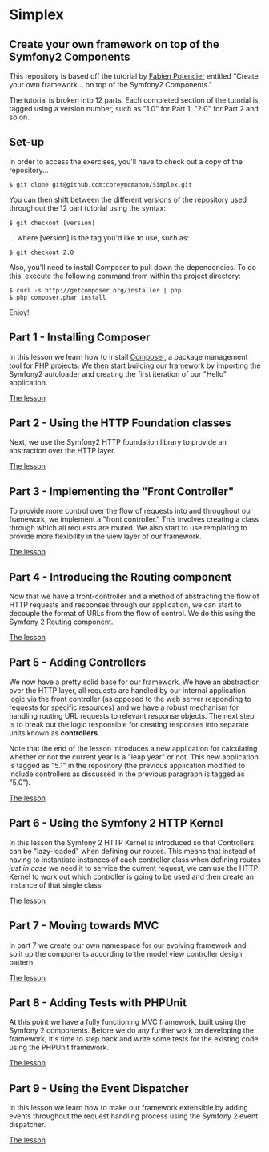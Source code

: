 # Simplex
## Create your own framework on top of the Symfony2 Components
This repository is based off the tutorial by [Fabien Potencier](https://github.com/fabpot) entitled "Create your own framework... on top of the Symfony2 Components."

The tutorial is broken into 12 parts. Each completed section of the tutorial is tagged using a version number, such as "1.0" for Part 1, "2.0" for Part 2 and so on.

## Set-up
In order to access the exercises, you'll have to check out a copy of the repository...

````
$ git clone git@github.com:coreymcmahon/Simplex.git
````

You can then shift between the different versions of the repository used throughout the 12 part tutorial using the syntax:

````
$ git checkout [version]
````

... where [version] is the tag you'd like to use, such as:

````
$ git checkout 2.0
````

Also, you'll need to install Composer to pull down the dependencies. To do this, execute the following command from within the project directory:

````
$ curl -s http://getcomposer.org/installer | php
$ php composer.phar install
````

Enjoy!


## Part 1 - Installing Composer
In this lesson we learn how to install [Composer](http://getcomposer.org/), a package management tool for PHP projects. We then start building our framework by importing the Symfony2 autoloader and creating the first iteration of our "Hello" application.

[The lesson](http://fabien.potencier.org/article/50/create-your-own-framework-on-top-of-the-symfony2-components-part-1)


## Part 2 - Using the HTTP Foundation classes
Next, we use the Symfony2 HTTP foundation library to provide an abstraction over the HTTP layer.

[The lesson](http://fabien.potencier.org/article/51/create-your-own-framework-on-top-of-the-symfony2-components-part-2)


## Part 3 - Implementing the "Front Controller"
To provide more control over the flow of requests into and throughout our framework, we implement a "front controller." This involves creating a class through which all requests are routed. We also start to use templating to provide more flexibility in the view layer of our framework.

[The lesson](http://fabien.potencier.org/article/52/create-your-own-framework-on-top-of-the-symfony2-components-part-3)


## Part 4 - Introducing the Routing component
Now that we have a front-controller and a method of abstracting the flow of HTTP requests and responses through our application, we can start to decouple the format of URLs from the flow of control. We do this using the Symfony 2 Routing component.

[The lesson](http://fabien.potencier.org/article/53/create-your-own-framework-on-top-of-the-symfony2-components-part-4)


## Part 5 - Adding Controllers
We now have a pretty solid base for our framework. We have an abstraction over the HTTP layer, all requests are handled by our internal application logic via the front controller (as opposed to the web server responding to requests for specific resources) and we have a robust mechanism for handling routing URL requests to relevant response objects. The next step is to break out the logic responsible for creating responses into separate units known as **controllers**. 

Note that the end of the lesson introduces a new application for calculating whether or not the current year is a "leap year" or not. This new application is tagged as "5.1" in the repository (the previous application modified to include controllers as discussed in the previous paragraph is tagged as "5.0").

[The lesson](http://fabien.potencier.org/article/54/create-your-own-framework-on-top-of-the-symfony2-components-part-5)


## Part 6 - Using the Symfony 2 HTTP Kernel
In this lesson the Symfony 2 HTTP Kernel is introduced so that Controllers can be "lazy-loaded" when defining our routes. This means that instead of having to instantiate instances of each controller class when defining routes _just in case_ we need it to service the current request, we can use the HTTP Kernel to work out which controller is going to be used and then create an instance of that single class.

[The lesson](http://fabien.potencier.org/article/55/create-your-own-framework-on-top-of-the-symfony2-components-part-6)


## Part 7 - Moving towards MVC
In part 7 we create our own namespace for our evolving framework and split up the components according to the model view controller design pattern.

[The lesson](http://fabien.potencier.org/article/56/create-your-own-framework-on-top-of-the-symfony2-components-part-7)


## Part 8 - Adding Tests with PHPUnit
At this point we have a fully functioning MVC framework, built using the Symfony 2 components. Before we do any further work on developing the framework, it's time to step back and write some tests for the existing code using the PHPUnit framework.

[The lesson](http://fabien.potencier.org/article/57/create-your-own-framework-on-top-of-the-symfony2-components-part-8)


## Part 9 - Using the Event Dispatcher
In this lesson we learn how to make our framework extensible by adding events throughout the request handling process using the Symfony 2 event dispatcher.

[The lesson](http://fabien.potencier.org/article/58/create-your-own-framework-on-top-of-the-symfony2-components-part-9)
